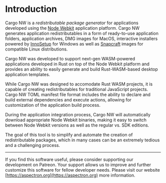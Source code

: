 # Introduction

Cargo NW is a *redistributable package generator* for applications developed using the [Node Webkit](https://nwjs.io) application platform. Cargo NW generates application redistributables in a form of ready-to-use application folders, application archives, DMG images for MacOS, interactive installers powered by [InnoSetup](https://jrsoftware.org/isinfo.php) for Windows as well as [Snapcraft](https://snapcraft.io/) images for compatible Linux distributions.

Cargo NW was developed to support next-gen WASM-powered applications developed in Rust on top of the Node Webkit platform and provides an ability to easily generate and build Rust-WASM-based desktop application templates. 

While Cargo NW was designed to accomodate Rust WASM projects, it is capable of creating redistributables for traditional JavaScript projects. Cargo NW TOML manifest file format includes the ability to declare and build external dependencies and execute actions, allowing for customization of the application build process.

During the application integration process, Cargo NW will automatically download appropriate Node Webkit binaries, making it easy to switch between Node Webkit versions as well as the regular vs. SDK editions.

The goal of this tool is to simplify and automate the creation of redistributable packages, which in many cases can be an extremely tedious and a challenging process.


---

If you find this software useful, please consider supporting our development on Patreon. Your support allows us to improve and further customize this software for fellow developer needs. Please visit our website [https://aspectron.org](https://aspectron.org) more information.